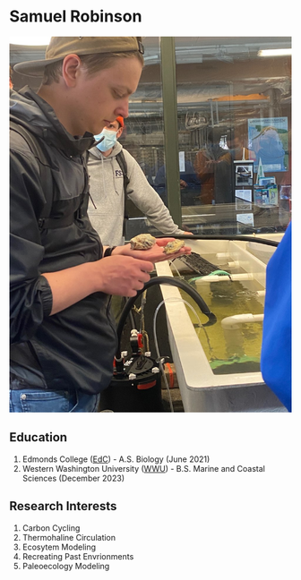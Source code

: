 # Samuel Robinson
![A picture of me holding an oyster in a hatchery](My_Image.jpg)
## Education
1. Edmonds College ([EdC](https://www.edmonds.edu/)) - A.S. Biology (June 2021)
2. Western Washington University ([WWU](https://www.wwu.edu/)) - B.S. Marine and Coastal Sciences (December 2023)
## Research Interests
1. Carbon Cycling
2. Thermohaline Circulation
3. Ecosytem Modeling
4. Recreating Past Envrionments
5. Paleoecology Modeling